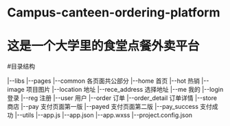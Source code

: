 # Campus-canteen-ordering-platform
# 这是一个大学里的食堂点餐外卖平台
#目录结构


|--libs
|--pages
	|--common   各页面共公部分
	|--home		首页
	|--hot		热销
	|--image    项目图片
	|--location 	地址
		|--rece_address		选择地址
	|--me		我的
		|--login	登录
		|--reg		注册
		|--user		用户
	|--order	订单
		|--order_detail		订单详情
	|--store		商店
		|--pay		支付页面第一版
		|--payed	支付页面第二版
		|--pay_success		支付成功
|--utils
|--app.js
|--app.json
|--app.wxss
|--project.config.json


